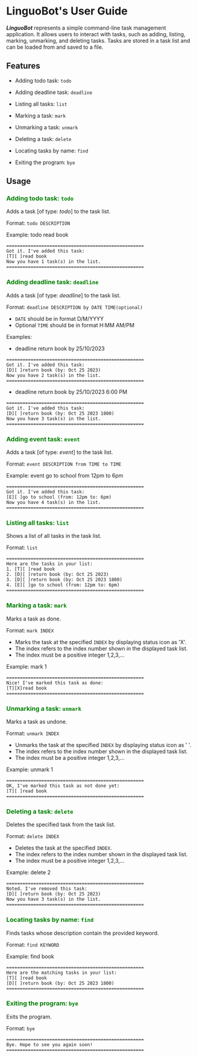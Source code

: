 # LinguoBot's User Guide
**_LinguoBot_** represents a simple command-line task management application. It allows users to interact with tasks, such as adding, listing, marking, unmarking, and deleting tasks. Tasks are stored in a task list and can be loaded from and saved
to a file.
## Features 

- Adding todo task: `todo`

- Adding deadline task: `deadline`

- Listing all tasks: `list`

- Marking a task: `mark`

- Unmarking a task: `unmark`

- Deleting a task: `delete`

- Locating tasks by name: `find`

- Exiting the program: `bye`

## Usage

### <span style="color: green"> Adding todo task: `todo` </span>
Adds a task [of type: _todo_] to the task list.

Format: `todo DESCRIPTION`

Example: todo read book

```
===================================================
Got it. I've added this task:
[T][ ]read book
Now you have 1 task(s) in the list.
===================================================
```

### <span style="color: green"> Adding deadline task: `deadline` </span>
Adds a task [of type: _deadline_] to the task list.

Format: `deadline DESCRIPTION by DATE TIME(optional)`

- `DATE` should be in format D/M/YYYY
- Optional `TIME` should be in format H:MM AM/PM

Examples:
- deadline return book by 25/10/2023
```
===================================================
Got it. I've added this task:
[D][ ]return book (by: Oct 25 2023)
Now you have 2 task(s) in the list.
===================================================
```
- deadline return book by 25/10/2023 6:00 PM
```
===================================================
Got it. I've added this task:
[D][ ]return book (by: Oct 25 2023 1800)
Now you have 3 task(s) in the list.
===================================================
```

### <span style="color: green"> Adding event task: `event` </span>
Adds a task [of type: _event_] to the task list.

Format: `event DESCRIPTION from TIME to TIME`

Example: event go to school from 12pm to 6pm

```
===================================================
Got it. I've added this task:
[E][ ]go to school (from: 12pm to: 6pm)
Now you have 4 task(s) in the list.
===================================================
```

### <span style="color: green"> Listing all tasks: `list` </span>
Shows a list of all tasks in the task list.

Format: `list`

```
===================================================
Here are the tasks in your list:
1. [T][ ]read book
2. [D][ ]return book (by: Oct 25 2023)
3. [D][ ]return book (by: Oct 25 2023 1800)
4. [E][ ]go to school (from: 12pm to: 6pm)
===================================================
```
### <span style="color: green"> Marking a task: `mark` </span>
Marks a task as done.

Format: `mark INDEX`

- Marks the task at the specified `INDEX` by displaying status icon as 'X'.
- The index refers to the index number shown in the displayed task list.
- The index must be a positive integer 1,2,3,...

Example: mark 1
```
===================================================
Nice! I've marked this task as done:
[T][X]read book
===================================================
```
### <span style="color: green"> Unmarking a task: `unmark` </span>
Marks a task as undone.

Format: `unmark INDEX`

- Unmarks the task at the specified `INDEX` by displaying status icon as ' '.
- The index refers to the index number shown in the displayed task list.
- The index must be a positive integer 1,2,3,...

Example: unmark 1
```
===================================================
OK, I've marked this task as not done yet:
[T][ ]read book
===================================================
```
### <span style="color: green"> Deleting a task: `delete` </span>
Deletes the specified task from the task list.

Format: `delete INDEX`

- Deletes the task at the specified `INDEX`.
- The index refers to the index number shown in the displayed task list.
- The index must be a positive integer 1,2,3,...

Example: delete 2
```
===================================================
Noted. I've removed this task:
[D][ ]return book (by: Oct 25 2023)
Now you have 3 task(s) in the list.
===================================================
```
### <span style="color: green"> Locating tasks by name: `find` </span>
Finds tasks whose description contain the provided keyword.

Format: `find KEYWORD`

Example: find book
```
===================================================
Here are the matching tasks in your list:
[T][ ]read book
[D][ ]return book (by: Oct 25 2023 1800)
===================================================
```

### <span style="color: green"> Exiting the program: `bye` </span>
Exits the program.

Format: `bye`
```
===================================================
Bye. Hope to see you again soon!
===================================================
```
